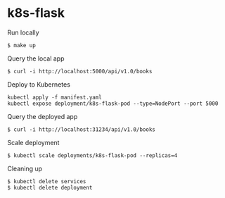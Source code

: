 # k8s-flask

Run locally
```
$ make up
```

Query the local app
```
$ curl -i http://localhost:5000/api/v1.0/books
```

Deploy to Kubernetes
```
kubectl apply -f manifest.yaml
kubectl expose deployment/k8s-flask-pod --type=NodePort --port 5000
```

Query the deployed app
```
$ curl -i http://localhost:31234/api/v1.0/books
```

Scale deployment
```
$ kubectl scale deployments/k8s-flask-pod --replicas=4
```

Cleaning up
```
$ kubectl delete services
$ kubectl delete deployment
```
